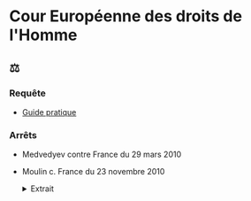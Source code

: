 # Cour Européenne des droits de l'Homme


## ⚖️
### Requête
* [Guide pratique](https://echr.coe.int/Documents/Admissibility_guide_FRA.pdf)

### Arrêts

* <a id="medvedyev"></a>Medvedyev contre France du 29 mars 2010
* <a id="moulin"></a>Moulin c. France du 23 novembre 2010

    <details><summary>Extrait</summary>
    
    « les membres du ministère public, en France, ne remplissent pas l'exigence d'indépendance à l'égard de l'exécutif, qui, selon une jurisprudence constante, compte, au même titre que l'impartialité, parmi les garanties inhérentes à la notion autonome de « magistrat » au sens de l'article 5 § 3 » 
    </details>
